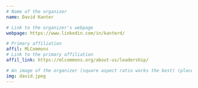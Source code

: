 ```yaml
---
# Name of the organizer
name: David Kanter

# Link to the organizer's webpage
webpage: https://www.linkedin.com/in/kanterd/

# Primary affiliation
affil: MLCommons
# Link to the primary affiliation
affil_link: https://mlcommons.org/about-us/leadership/

# An image of the organizer (square aspect ratio works the best) (place in the `assets/img/organizers` directory)
img: david.jpeg
---
```

